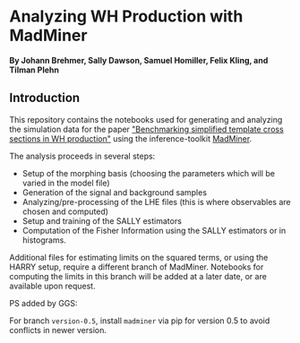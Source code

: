# Analyzing WH Production with MadMiner

**By Johann Brehmer, Sally Dawson, Samuel Homiller, Felix Kling, and Tilman Plehn**

## Introduction

This repository contains the notebooks used for generating and analyzing the simulation data for the paper ["Benchmarking simplified template cross sections in WH production"](https://arxiv.org/abs/1908.06980) using the inference-toolkit [MadMiner](https://github.com/diana-hep/madminer).

The analysis proceeds in several steps:
* Setup of the morphing basis (choosing the parameters which will be varied in the model file)
* Generation of the signal and background samples
* Analyzing/pre-processing of the LHE files (this is where observables are chosen and computed)
* Setup and training of the SALLY estimators
* Computation of the Fisher Information using the SALLY estimators or in histograms.

Additional files for estimating limits on the squared terms, or using the HARRY setup, require a different branch of MadMiner. Notebooks for computing the limits in this branch will be added at a later date, or are available upon request.

PS added by GGS:

For branch `version-0.5`, install `madminer` via pip for version 0.5 to avoid conflicts in newer version. 
